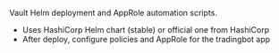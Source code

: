 Vault Helm deployment and AppRole automation scripts.
- Uses HashiCorp Helm chart (stable) or official one from HashiCorp
- After deploy, configure policies and AppRole for the tradingbot app
